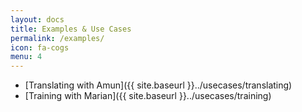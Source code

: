 ```yaml
---
layout: docs
title: Examples & Use Cases
permalink: /examples/
icon: fa-cogs
menu: 4
---
```


* [Translating with Amun]({{ site.baseurl }}../usecases/translating)
* [Training with Marian]({{ site.baseurl }}../usecases/training)